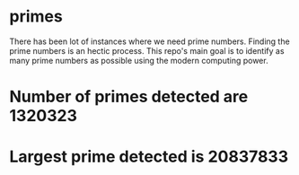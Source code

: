 # primes
There has been lot of instances where we need prime numbers. Finding the prime numbers is an hectic process. This repo's main goal is to identify as many prime numbers as possible using the modern computing power.

# Number of primes detected are 1320323
# Largest prime detected is 20837833
